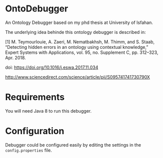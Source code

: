 # OntoDebugger
An Ontology Debugger based on my phd thesis at University of Isfahan.

The underlying idea behinde this ontology debugger is described in:

[1] M. Teymourlouie, A. Zaeri, M. Nematbakhsh, M. Thimm, and S. Staab, “Detecting hidden errors in an ontology using contextual knowledge,” Expert Systems with Applications, vol. 95, no. Supplement C, pp. 312–323, Apr. 2018.

doi: https://doi.org/10.1016/j.eswa.2017.11.034

http://www.sciencedirect.com/science/article/pii/S095741741730790X

# Requirements
You will need Java 8 to run this debugger.


# Configuration
Debugger could be configured easily by editing the settings in the `config.properties` file.
